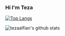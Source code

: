 ### Hi I'm Teza


<!--
**tezaalfian/tezaalfian** is a ✨ _special_ ✨ repository because its `README.md` (this file) appears on your GitHub profile.

Here are some ideas to get you started:

- 🔭 I’m currently working on ...
- 🌱 I’m currently learning Javascript and PHP
- 👯 I’m looking to collaborate on ...
- 🤔 I’m looking for help with ...
- 💬 Ask me about Anything
- 📫 How to reach me: ...
- 😄 Pronouns: ...
- ⚡ Fun fact: ...
- 🌱 I’m currently learning Javascript and PHP
- 💬 Ask me about Anything
-->

[![Top Langs](https://github-readme-stats.vercel.app/api/top-langs/?username=tezaalfian&layout=compact&&theme=radical)](https://github.com/anuraghazra/github-readme-stats)

![tezaalfian's github stats](https://github-readme-stats.vercel.app/api?username=tezaalfian&show_icons=true&theme=transparent)
<!--
[![tezaalfian's github stats](https://github-readme-stats.vercel.app/api?username=tezaalfian&theme=radical)](https://github.com/anuraghazra/github-readme-stats)
-->
